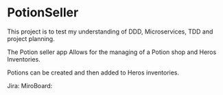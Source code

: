 # PotionSeller
This project is to test my understanding of DDD, Microservices, TDD and project planning.

The Potion seller app Allows for the managing of a Potion shop and Heros Inventories.

Potions can be created and then added to Heros inventories.



Jira:
MiroBoard:
